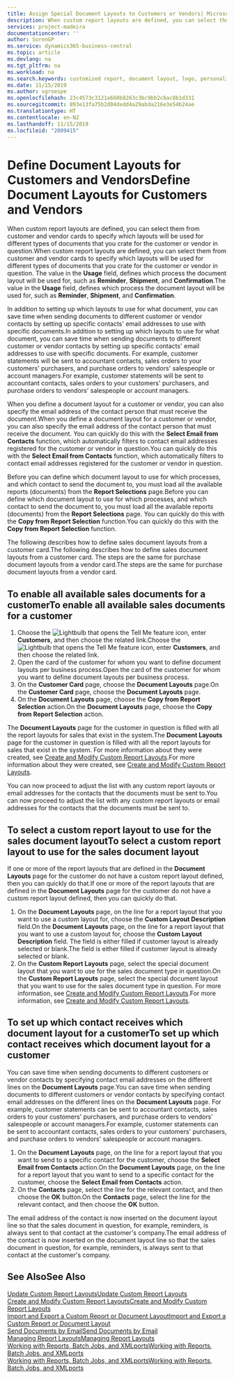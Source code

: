 ```yaml
---
title: Assign Special Document Layouts to Customers or Vendors| Microsoft Docs
description: When custom report layouts are defined, you can select them from customer and vendor cards to specify that the selected layouts will be used for documents that you crate for the customer or vendor in question.
services: project-madeira
documentationcenter: ''
author: SorenGP
ms.service: dynamics365-business-central
ms.topic: article
ms.devlang: na
ms.tgt_pltfrm: na
ms.workload: na
ms.search.keywords: customized report, document layout, logo, personalize
ms.date: 11/15/2019
ms.author: sgroespe
ms.openlocfilehash: 23c4573c3121a660b8263c3bc9bb2c6ac8b1d331
ms.sourcegitcommit: 893e13fa75b2d04dedd4a29abda216e3e54b24ae
ms.translationtype: HT
ms.contentlocale: en-NZ
ms.lasthandoff: 11/15/2019
ms.locfileid: "2809415"
---
```

# <a name="define-document-layouts-for-customers-and-vendors"></a><span data-ttu-id="e8e33-103">Define Document Layouts for Customers and Vendors</span><span class="sxs-lookup"><span data-stu-id="e8e33-103">Define Document Layouts for Customers and Vendors</span></span>
<span data-ttu-id="e8e33-104">When custom report layouts are defined, you can select them from customer and vendor cards to specify which layouts will be used for different types of documents that you crate for the customer or vendor in question.</span><span class="sxs-lookup"><span data-stu-id="e8e33-104">When custom report layouts are defined, you can select them from customer and vendor cards to specify which layouts will be used for different types of documents that you crate for the customer or vendor in question.</span></span> <span data-ttu-id="e8e33-105">The value in the **Usage** field, defines which process the document layout will be used for, such as **Reminder**, **Shipment**, and **Confirmation**.</span><span class="sxs-lookup"><span data-stu-id="e8e33-105">The value in the **Usage** field, defines which process the document layout will be used for, such as **Reminder**, **Shipment**, and **Confirmation**.</span></span>

<span data-ttu-id="e8e33-106">In addition to setting up which layouts to use for what document, you can save time when sending documents to different customer or vendor contacts by setting up specific contacts' email addresses to use with specific documents.</span><span class="sxs-lookup"><span data-stu-id="e8e33-106">In addition to setting up which layouts to use for what document, you can save time when sending documents to different customer or vendor contacts by setting up specific contacts' email addresses to use with specific documents.</span></span> <span data-ttu-id="e8e33-107">For example, customer statements will be sent to accountant contacts, sales orders to your customers' purchasers, and purchase orders to vendors' salespeople or account managers.</span><span class="sxs-lookup"><span data-stu-id="e8e33-107">For example, customer statements will be sent to accountant contacts, sales orders to your customers' purchasers, and purchase orders to vendors' salespeople or account managers.</span></span>

<span data-ttu-id="e8e33-108">When you define a document layout for a customer or vendor, you can also specify the email address of the contact person that must receive the document.</span><span class="sxs-lookup"><span data-stu-id="e8e33-108">When you define a document layout for a customer or vendor, you can also specify the email address of the contact person that must receive the document.</span></span> <span data-ttu-id="e8e33-109">You can quickly do this with the **Select Email from Contacts** function, which automatically filters to contact email addresses registered for the customer or vendor in question.</span><span class="sxs-lookup"><span data-stu-id="e8e33-109">You can quickly do this with the **Select Email from Contacts** function, which automatically filters to contact email addresses registered for the customer or vendor in question.</span></span>

<span data-ttu-id="e8e33-110">Before you can define which document layout to use for which processes, and which contact to send the document to, you must load all the available reports (documents) from the **Report Selections** page.</span><span class="sxs-lookup"><span data-stu-id="e8e33-110">Before you can define which document layout to use for which processes, and which contact to send the document to, you must load all the available reports (documents) from the **Report Selections** page.</span></span> <span data-ttu-id="e8e33-111">You can quickly do this with the **Copy from Report Selection** function.</span><span class="sxs-lookup"><span data-stu-id="e8e33-111">You can quickly do this with the **Copy from Report Selection** function.</span></span>

<span data-ttu-id="e8e33-112">The following describes how to define sales document layouts from a customer card.</span><span class="sxs-lookup"><span data-stu-id="e8e33-112">The following describes how to define sales document layouts from a customer card.</span></span> <span data-ttu-id="e8e33-113">The steps are the same for purchase document layouts from a vendor card.</span><span class="sxs-lookup"><span data-stu-id="e8e33-113">The steps are the same for purchase document layouts from a vendor card.</span></span>

## <a name="to-enable-all-available-sales-documents-for-a-customer"></a><span data-ttu-id="e8e33-114">To enable all available sales documents for a customer</span><span class="sxs-lookup"><span data-stu-id="e8e33-114">To enable all available sales documents for a customer</span></span>
1. <span data-ttu-id="e8e33-115">Choose the ![Lightbulb that opens the Tell Me feature](media/ui-search/search_small.png "Tell me what you want to do") icon, enter **Customers**, and then choose the related link.</span><span class="sxs-lookup"><span data-stu-id="e8e33-115">Choose the ![Lightbulb that opens the Tell Me feature](media/ui-search/search_small.png "Tell me what you want to do") icon, enter **Customers**, and then choose the related link.</span></span>
2. <span data-ttu-id="e8e33-116">Open the card of the customer for whom you want to define document layouts per business process.</span><span class="sxs-lookup"><span data-stu-id="e8e33-116">Open the card of the customer for whom you want to define document layouts per business process.</span></span>
3. <span data-ttu-id="e8e33-117">On the **Customer Card** page, choose the **Document Layouts** page.</span><span class="sxs-lookup"><span data-stu-id="e8e33-117">On the **Customer Card** page, choose the **Document Layouts** page.</span></span>
4. <span data-ttu-id="e8e33-118">On the **Document Layouts** page, choose the **Copy from Report Selection** action.</span><span class="sxs-lookup"><span data-stu-id="e8e33-118">On the **Document Layouts** page, choose the **Copy from Report Selection** action.</span></span>

<span data-ttu-id="e8e33-119">The **Document Layouts** page for the customer in question is filled with all the report layouts for sales that exist in the system.</span><span class="sxs-lookup"><span data-stu-id="e8e33-119">The **Document Layouts** page for the customer in question is filled with all the report layouts for sales that exist in the system.</span></span> <span data-ttu-id="e8e33-120">For more information about they were created, see [Create and Modify Custom Report Layouts](ui-how-create-custom-report-layout.md).</span><span class="sxs-lookup"><span data-stu-id="e8e33-120">For more information about they were created, see [Create and Modify Custom Report Layouts](ui-how-create-custom-report-layout.md).</span></span>

<span data-ttu-id="e8e33-121">You can now proceed to adjust the list with any custom report layouts or email addresses for the contacts that the documents must be sent to.</span><span class="sxs-lookup"><span data-stu-id="e8e33-121">You can now proceed to adjust the list with any custom report layouts or email addresses for the contacts that the documents must be sent to.</span></span>

## <a name="to-select-a-custom-report-layout-to-use-for-the-sales-document-layout"></a><span data-ttu-id="e8e33-122">To select a custom report layout to use for the sales document layout</span><span class="sxs-lookup"><span data-stu-id="e8e33-122">To select a custom report layout to use for the sales document layout</span></span>
<span data-ttu-id="e8e33-123">If one or more of the report layouts that are defined in the **Document Layouts** page for the customer do not have a custom report layout defined, then you can quickly do that.</span><span class="sxs-lookup"><span data-stu-id="e8e33-123">If one or more of the report layouts that are defined in the **Document Layouts** page for the customer do not have a custom report layout defined, then you can quickly do that.</span></span>

1. <span data-ttu-id="e8e33-124">On the **Document Layouts** page, on the line for a report layout that you want to use a custom layout for, choose the **Custom Layout Description** field.</span><span class="sxs-lookup"><span data-stu-id="e8e33-124">On the **Document Layouts** page, on the line for a report layout that you want to use a custom layout for, choose the **Custom Layout Description** field.</span></span> <span data-ttu-id="e8e33-125">The field is either filled if customer layout is already selected or blank.</span><span class="sxs-lookup"><span data-stu-id="e8e33-125">The field is either filled if customer layout is already selected or blank.</span></span>
2. <span data-ttu-id="e8e33-126">On the **Custom Report Layouts** page, select the special document layout that you want to use for the sales document type in question.</span><span class="sxs-lookup"><span data-stu-id="e8e33-126">On the **Custom Report Layouts** page, select the special document layout that you want to use for the sales document type in question.</span></span> <span data-ttu-id="e8e33-127">For more information, see [Create and Modify Custom Report Layouts](ui-how-create-custom-report-layout.md).</span><span class="sxs-lookup"><span data-stu-id="e8e33-127">For more information, see [Create and Modify Custom Report Layouts](ui-how-create-custom-report-layout.md).</span></span>

## <a name="to-set-up-which-contact-receives-which-document-layout-for-a-customer"></a><span data-ttu-id="e8e33-128">To set up which contact receives which document layout for a customer</span><span class="sxs-lookup"><span data-stu-id="e8e33-128">To set up which contact receives which document layout for a customer</span></span>
<span data-ttu-id="e8e33-129">You can save time when sending documents to different customers or vendor contacts by specifying contact email addresses on the different lines on the **Document Layouts** page.</span><span class="sxs-lookup"><span data-stu-id="e8e33-129">You can save time when sending documents to different customers or vendor contacts by specifying contact email addresses on the different lines on the **Document Layouts** page.</span></span> <span data-ttu-id="e8e33-130">For example, customer statements can be sent to accountant contacts, sales orders to your customers' purchasers, and purchase orders to vendors' salespeople or account managers.</span><span class="sxs-lookup"><span data-stu-id="e8e33-130">For example, customer statements can be sent to accountant contacts, sales orders to your customers' purchasers, and purchase orders to vendors' salespeople or account managers.</span></span>

1. <span data-ttu-id="e8e33-131">On the **Document Layouts** page, on the line for a report layout that you want to send to a specific contact for the customer, choose the **Select Email from Contacts** action.</span><span class="sxs-lookup"><span data-stu-id="e8e33-131">On the **Document Layouts** page, on the line for a report layout that you want to send to a specific contact for the customer, choose the **Select Email from Contacts** action.</span></span>
2. <span data-ttu-id="e8e33-132">On the **Contacts** page, select the line for the relevant contact, and then choose the **OK** button.</span><span class="sxs-lookup"><span data-stu-id="e8e33-132">On the **Contacts** page, select the line for the relevant contact, and then choose the **OK** button.</span></span>

<span data-ttu-id="e8e33-133">The email address of the contact is now inserted on the document layout line so that the sales document in question, for example, reminders, is always sent to that contact at the customer's company.</span><span class="sxs-lookup"><span data-stu-id="e8e33-133">The email address of the contact is now inserted on the document layout line so that the sales document in question, for example, reminders, is always sent to that contact at the customer's company.</span></span>

## <a name="see-also"></a><span data-ttu-id="e8e33-134">See Also</span><span class="sxs-lookup"><span data-stu-id="e8e33-134">See Also</span></span>  
[<span data-ttu-id="e8e33-135">Update Custom Report Layouts</span><span class="sxs-lookup"><span data-stu-id="e8e33-135">Update Custom Report Layouts</span></span>](ui-update-report-layouts.md)  
[<span data-ttu-id="e8e33-136">Create and Modify Custom Report Layouts</span><span class="sxs-lookup"><span data-stu-id="e8e33-136">Create and Modify Custom Report Layouts</span></span>](ui-how-create-custom-report-layout.md)  
[<span data-ttu-id="e8e33-137">Import and Export a Custom Report or Document Layout</span><span class="sxs-lookup"><span data-stu-id="e8e33-137">Import and Export a Custom Report or Document Layout</span></span>](ui-how-import-and-export-report-layout.md)  
[<span data-ttu-id="e8e33-138">Send Documents by Email</span><span class="sxs-lookup"><span data-stu-id="e8e33-138">Send Documents by Email</span></span>](ui-how-send-documents-email.md)  
[<span data-ttu-id="e8e33-139">Managing Report Layouts</span><span class="sxs-lookup"><span data-stu-id="e8e33-139">Managing Report Layouts</span></span>](ui-manage-report-layouts.md)  
[<span data-ttu-id="e8e33-140">Working with Reports, Batch Jobs, and XMLports</span><span class="sxs-lookup"><span data-stu-id="e8e33-140">Working with Reports, Batch Jobs, and XMLports</span></span>](ui-work-report.md)  
[<span data-ttu-id="e8e33-141">Working with Reports, Batch Jobs, and XMLports</span><span class="sxs-lookup"><span data-stu-id="e8e33-141">Working with Reports, Batch Jobs, and XMLports</span></span>](ui-work-report.md)  
